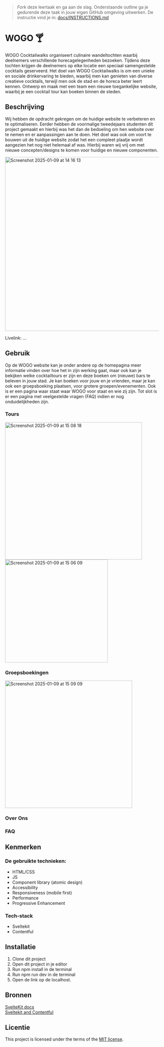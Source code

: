 > _Fork_ deze leertaak en ga aan de slag. Onderstaande outline ga je gedurende deze taak in jouw eigen GitHub omgeving uitwerken. De instructie vind je in: [docs/INSTRUCTIONS.md](docs/INSTRUCTIONS.md)

# WOGO 🍸

WOGO Cocktailwalks organiseert culinaire wandeltochten waarbij deelnemers verschillende horecagelegenheden bezoeken. Tijdens deze tochten krijgen de deelnemers op elke locatie een speciaal samengestelde cocktails geserveerd. Het doel van WOGO Cocktailwalks is om een unieke en sociale drinkervaring te bieden, waarbij men kan genieten van diverse creatieve cocktails, terwijl men ook de stad en de horeca beter leert kennen. Ontwerp en maak met een team een nieuwe toegankelijke website, waarbij je een cocktail tour kan boeken binnen de steden.

## Beschrijving
<!-- In de Beschrijving staat kort beschreven wat voor project het is en wat je hebt gemaakt -->
<!-- Voeg een mooie poster visual toe 📸 -->
<!-- Voeg een link toe naar Github Pages 🌐-->

Wij hebben de opdracht gekregen om de huidige website te verbeteren en te optimaliseren. Eerder hebben de voormalige tweedejaars studenten dit project gemaakt en hierbij was het dan de bedoeling om hen website over te nemen en er aanpassingen aan te doen. Het doel was ook om voort te bouwen uit de huidige website zodat het een compleet plaatje wordt aangezien het nog niet helemaal af was. Hierbij waren wij vrij om met nieuwe concepten/designs te komen voor huidige en nieuwe componenten. 

<img width="568" alt="Screenshot 2025-01-09 at 14 16 13" src="https://github.com/user-attachments/assets/87649750-66c9-49e8-a247-adca04567b9d" />





Livelink: ... 


## Gebruik
<!--Bij Gebruik staat hoe je project er uit ziet, hoe het werkt en wat je er mee kan. -->

Op de WOGO website kan je onder andere op de homepagina meer informatie vinden over hoe het in zijn werking gaat, maar ook kan je bekijken welke cocktailtours er zijn en deze boeken om (nieuwe) bars te beleven in jouw stad. Je kan boeken voor jouw en je vrienden, maar je kan ook een groepsboeking plaatsen, voor grotere groepen/evenementen. Ook is er een pagina waar staat waar WOGO voor staat en wie zij zijn. Tot slot is er een pagina met veelgestelde vragen (FAQ) indien er nog onduidelijkheden zijn. 


### Tours 

<img width="448" alt="Screenshot 2025-01-09 at 15 08 18" src="https://github.com/user-attachments/assets/0aa55ac4-ec0f-42c8-bfbe-5da428354a12" />


<img width="336" alt="Screenshot 2025-01-09 at 15 06 09" src="https://github.com/user-attachments/assets/3c46f0d7-ae73-46e2-96af-147b28c3d2b2" />


### Groepsboekingen

<img width="416" alt="Screenshot 2025-01-09 at 15 09 09" src="https://github.com/user-attachments/assets/5447365c-d6af-4984-b004-8f7236d10ed3" />


### Over Ons



### FAQ


## Kenmerken
<!-- Bij Kenmerken staat welke technieken zijn gebruikt en hoe. Wat is de HTML structuur? Wat zijn de belangrijkste dingen in CSS? Wat is er met Javascript gedaan en hoe? Misschien heb je een framwork of library gebruikt? -->
### De gebruikte technieken:
* HTML/CSS
* JS
* Component library (atomic design)
* Accessibility
* Responsiveness (mobile first)
* Performance
* Progressive Enhancement

### Tech-stack
* Sveltekit
* Contentful


##  Installatie

1. Clone dit project
2. Open dit project in je editor
3. Run npm install in de terminal
4. Run npm run dev in de terminal
5. Open de link op de localhost.


## Bronnen
[SvelteKit docs](https://kit.svelte.dev/docs/introduction)     
[Sveltekit and Contentful](https://www.contentful.com/sveltekit-starter-guide/)

## Licentie

This project is licensed under the terms of the [MIT license](./LICENSE).
